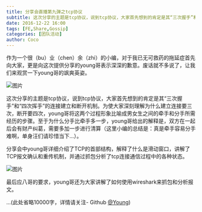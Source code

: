 ```yaml
---
title: 分享会直播第九弹之tcp协议
subtitle: 这次分享的主题是tcp协议，说到tcp协议，大家首先想到的肯定是其“三次握手”和“四次挥手”的连接建立和断开机制。
date: 2016-12-22 16:00
tags: [FE,Share,Gossip]
categories: [团队活动]
author: Coco
---
```



作为一个很（bu）业（chen）余（zhi）的小编，对于我已无可救药的拖延症首先向大家，更是向这次提供分享的young哥表示深深的歉意。废话就不多说了，让我们来观赏一下young哥的飒爽英姿。

<!--more-->

![图片](/images/share/9-1.jpg)

这次分享的主题是tcp协议，说到tcp协议，大家首先想到的肯定是其“三次握手”和“四次挥手”的连接建立和断开机制。为使大家深刻理解为什么建立连接要三次，断开要四次，young哥将这两个过程形象比喻成男女生之间的牵手和分手所需经历的步骤。至于为什么分手比牵手多一步，young哥给出的解释是，双方在一起后会有财产纠葛，需要多加一步进行清算（这里小编的总结是：真是牵手容易分手难啊，单身汪们请珍惜当下...）。

分享会中young哥详细介绍了TCP的首部结构，解释了什么是滑动窗口，讲解了TCP报文确认和重传机制，并通过抓包分析了tcp连接通信过程中的各种状态。

![图片](/images/share/9-2.jpg)


最后应八哥的要求，young哥还为大家讲解了如何使用wireshark来抓包和分析报文。

...(此处省略10000字，详情请关注- Github [@Young](https://github.com/newbieYoung))











